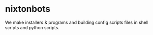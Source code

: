 # nixtonbots
We make installers &amp; programs and building config scripts files in shell scripts and python scripts.
